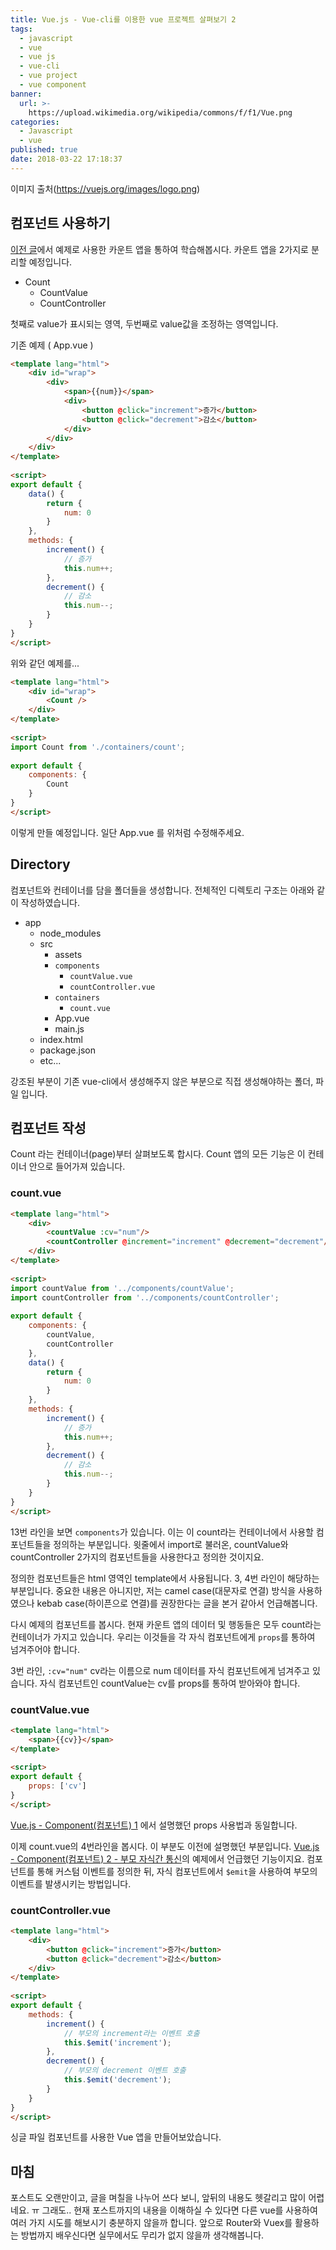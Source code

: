 ```yaml
---
title: Vue.js - Vue-cli를 이용한 vue 프로젝트 살펴보기 2
tags:
  - javascript
  - vue
  - vue js
  - vue-cli
  - vue project
  - vue component
banner:
  url: >-
    https://upload.wikimedia.org/wikipedia/commons/f/f1/Vue.png
categories:
  - Javascript
  - vue
published: true
date: 2018-03-22 17:18:37
---
```

이미지 출처(https://vuejs.org/images/logo.png)

## 컴포넌트 사용하기
[이전 글](/2017/12/21/2017-12-21-vue-prject-example/)에서 예제로 사용한 카운트 앱을 통하여 학습해봅시다.
카운트 앱을 2가지로 분리할 예정입니다.
- Count
    - CountValue
    - CountController

첫째로 value가 표시되는 영역, 두번째로 value값을 조정하는 영역입니다.


기존 예제 ( App.vue )
```html
<template lang="html">
    <div id="wrap">
        <div>
            <span>{{num}}</span>
            <div>
                <button @click="increment">증가</button>
                <button @click="decrement">감소</button>
            </div>
        </div>
    </div>
</template>
　
<script>
export default {
    data() {
        return {
            num: 0
        }
    },
    methods: {
        increment() {
            // 증가
            this.num++;
        },
        decrement() {
            // 감소
            this.num--;
        }
    }
}
</script>
```

위와 같던 예제를...
```html
<template lang="html">
    <div id="wrap">
        <Count />
    </div>
</template>
　
<script>
import Count from './containers/count';
　
export default {
    components: {
        Count
    }
}
</script>
```
이렇게 만들 예정입니다. 일단 App.vue 를 위처럼 수정해주세요.

## Directory
컴포넌트와 컨테이너를 담을 폴더들을 생성합니다. 전체적인 디렉토리 구조는 아래와 같이 작성하였습니다.

- app
    - node_modules
    - src
        - assets
        - `components`
            - `countValue.vue`
            - `countController.vue`
        - `containers`
            - `count.vue`
        - App.vue
        - main.js
    - index.html
    - package.json
    - etc...

강조된 부분이 기존 vue-cli에서 생성해주지 않은 부분으로 직접 생성해야하는 폴더, 파일 입니다.

## 컴포넌트 작성
Count 라는 컨테이너(page)부터 살펴보도록 합시다.
Count 앱의 모든 기능은 이 컨테이너 안으로 들어가져 있습니다.

### count.vue
```html
<template lang="html">
    <div>
        <countValue :cv="num"/>
        <countController @increment="increment" @decrement="decrement"/>
    </div>
</template>
　
<script>
import countValue from '../components/countValue';
import countController from '../components/countController';
　
export default {
    components: {
        countValue,
        countController
    },
    data() {
        return {
            num: 0
        }
    },
    methods: {
        increment() {
            // 증가
            this.num++;
        },
        decrement() {
            // 감소
            this.num--;
        }
    }
}
</script>
```

13번 라인을 보면 `components`가 있습니다.
이는 이 count라는 컨테이너에서 사용할 컴포넌트들을 정의하는 부분입니다.
윗줄에서 import로 불러온, countValue와 countController 2가지의 컴포넌트들을 사용한다고 정의한 것이지요.

정의한 컴포넌트들은 html 영역인 template에서 사용됩니다.
3, 4번 라인이 해당하는 부분입니다.
중요한 내용은 아니지만, 저는 camel case(대문자로 연결) 방식을 사용하였으나 kebab case(하이픈으로 연결)를 권장한다는 글을 본거 같아서 언급해봅니다.

다시 예제의 컴포넌트를 봅시다.
현재 카운트 앱의 데이터 및 행동들은 모두 count라는 컨테이너가 가지고 있습니다. 우리는 이것들을 각 자식 컴포넌트에게 `props`를 통하여 넘겨주어야 합니다.

3번 라인, `:cv="num"` cv라는 이름으로 num 데이터를 자식 컴포넌트에게 넘겨주고 있습니다. 자식 컴포넌트인 countValue는 cv를 props를 통하여 받아와야 합니다.

### countValue.vue
```html
<template lang="html">
    <span>{{cv}}</span>
</template>
　
<script>
export default {
    props: ['cv']
}
</script>
```
[Vue.js - Component(컴포넌트) 1](/2017/08/31/2017-08-31-vue-component/) 에서 설명했던 props 사용법과 동일합니다.


이제 count.vue의 4번라인을 봅시다.
이 부분도 이전에 설명했던 부분입니다. [Vue.js - Component(컴포넌트) 2 - 부모 자식간 통신](/2017/11/13/2017-11-13-vue-component2/#부모-자식간-통신)의 예제에서 언급했던 기능이지요.
컴포넌트를 통해 커스텀 이벤트를 정의한 뒤, 자식 컴포넌트에서 `$emit`을 사용하여 부모의 이벤트를 발생시키는 방법입니다.

### countController.vue
```html
<template lang="html">
    <div>
        <button @click="increment">증가</button>
        <button @click="decrement">감소</button>
    </div>
</template>
　
<script>
export default {
    methods: {
        increment() {
            // 부모의 increment라는 이벤트 호출
            this.$emit('increment');
        },
        decrement() {
            // 부모의 decrement 이벤트 호출
            this.$emit('decrement');
        }
    }
}
</script>
```

싱글 파일 컴포넌트를 사용한 Vue 앱을 만들어보았습니다.

## 마침
포스트도 오랜만이고, 글을 며칠을 나누어 쓰다 보니, 앞뒤의 내용도 헷갈리고 많이 어렵네요. ㅠ
그래도.. 현재 포스트까지의 내용을 이해하실 수 있다면 다른 vue를 사용하여 여러 가지 시도를 해보시기 충분하지 않을까 합니다.
앞으로 Router와 Vuex를 활용하는 방법까지 배우신다면 실무에서도 무리가 없지 않을까 생각해봅니다.
